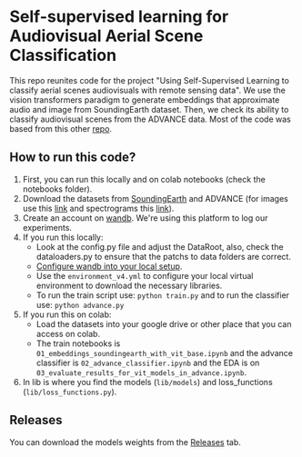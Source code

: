 # Self-supervised learning for Audiovisual Aerial Scene Classification


This repo reunites code for the project "Using Self-Supervised Learning to classify aerial scenes audiovisuals with remote sensing data". We use the vision transformers paradigm
to generate embeddings that approximate audio and image from SoundingEarth dataset. Then,
we check its ability to classify audiovisual scenes from the ADVANCE data. Most of the code
was based from this other [repo](https://github.com/khdlr/SoundingEarth).

## How to run this code?

1. First, you can run this locally and on colab notebooks (check the notebooks folder). 
2. Download the datasets from [SoundingEarth](https://zenodo.org/records/5600379) and ADVANCE (for images use this [link](https://zenodo.org/records/3828124) and spectrograms this [link](https://github.com/khdlr/SoundingEarth/releases/tag/spectrograms)).
3. Create an account on [wandb](https://wandb.ai/). We're using this platform to log our experiments.
4. If you run this locally:
   - Look at the config.py file and adjust the DataRoot, also, check the dataloaders.py to ensure that the patchs to data folders are correct.
   - [Configure wandb into your local setup](https://docs.wandb.ai/quickstart).
   - Use the `environment_v4.yml` to configure your local virtual environment to download 
   the necessary libraries.
   - To run the train script use: `python train.py` and to run the classifier use: `python advance.py`
5. If you run this on colab:
   - Load the datasets into your google drive or other place that you can access on colab.
   - The train notebooks is `01_embeddings_soundingearth_with_vit_base.ipynb` and the advance classifier is `02_advance_classifier.ipynb` and the EDA is on `03_evaluate_results_for_vit_models_in_advance.ipynb`.
6. In lib is where you find the models (`lib/models`) and loss_functions (`lib/loss_functions.py`).

## Releases

You can download the models weights from the [Releases](https://github.com/TalissaMoura/sounding_earth_with_vit/releases) tab.
